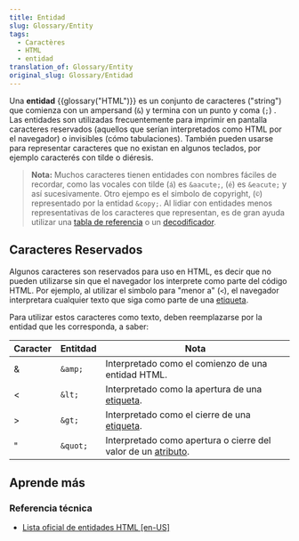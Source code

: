 ```yaml
---
title: Entidad
slug: Glossary/Entity
tags:
  - Caractères
  - HTML
  - entidad
translation_of: Glossary/Entity
original_slug: Glossary/Entidad
---
```


Una **entidad** {{glossary("HTML")}} es un conjunto de caracteres ("string") que comienza con un ampersand (`&`) y termina con un punto y coma (`;`) . Las entidades son utilizadas frecuentemente para imprimir en pantalla caracteres reservados (aquellos que serían interpretados como HTML por el navegador) o invisibles (cómo tabulaciones). También pueden usarse para representar caracteres que no existan en algunos teclados, por ejemplo caracterés con tilde o diéresis.

> **Nota:** Muchos caracteres tienen entidades con nombres fáciles de recordar, como las vocales con tilde (`á`) es `&aacute;`, (`é`) es `&eacute;` y así sucesivamente. Otro ejempo es el simbolo de copyright, (`©`) representado por la entidad `&copy;`. Al lidiar con entidades menos representativas de los caracteres que representan, es de gran ayuda utilizar una [tabla de referencia](https://html.spec.whatwg.org/multipage/named-characters.html#named-character-references) o un [decodificador](https://mothereff.in/html-entities).

## Caracteres Reservados

Algunos caracteres son reservados para uso en HTML, es decir que no pueden utilizarse sin que el navegador los interprete como parte del código HTML. Por ejemplo, al utilizar el simbolo para "menor a" (`<`), el navegador interpretara cualquier texto que siga como parte de una [etiqueta](/es/docs/Glossary/Tag).

Para utilizar estos caracteres como texto, deben reemplazarse por la entidad que les corresponda, a saber:

| Caracter | Entitdad | Nota                                                                                        |
| -------- | -------- | ------------------------------------------------------------------------------------------- |
| &        | `&amp;`  | Interpretado como el comienzo de una entidad HTML.                                          |
| <        | `&lt;`   | Interpretado como la apertura de una [etiqueta](/es/docs/Glossary/Tag).                     |
| >        | `&gt;`   | Interpretado como el cierre de una [etiqueta](/es/docs/Glossary/Tag).                       |
| "        | `&quot;` | Interpretado como apertura o cierre del valor de un [atributo](/es/docs/Glossary/Atributo). |

## Aprende más

### Referencia técnica

- [Lista oficial de entidades HTML \[en-US\]](https://html.spec.whatwg.org/multipage/named-characters.html#named-character-references)
